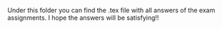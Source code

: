 Under this folder you can find the .tex file with all answers of the exam assignments. 
I hope the answers will be satisfying!!
